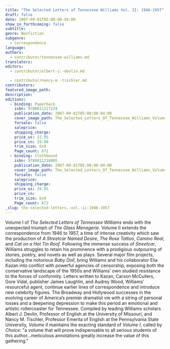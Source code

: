 ```yaml
---
title: "The Selected Letters of Tennessee Williams Vol. II: 1946-1957"
draft: false
date: 2007-09-01T05:00:00-04:00
show_in_forthcoming: false
subtitle:
genre: Nonfiction
subgenre:
  - Correspondence
language:
authors:
  - contributor/tennessee-williams.md
translators:
editors:
  - contributor/albert-j.-devlin.md

  - contributor/nancy-m.-tischler.md
contributors:
featured_image_path:
description:
editions:
  - binding: Paperback
    isbn: 9780811217224
    publication_date: 2007-09-01T05:00:00-04:00
    cover_image_path: The_Selected_Letters_Of_Tennessee_Williams_Volume_II.jpg
    forsale: false
    saleprice:
    shipping_charge:
    price_us: 22.95
    price_cn: 29.00
    trim_size: 6x9
    Page_count: 672
  - binding: Clothbound
    isbn: 9780811216005
    publication_date: 2007-09-01T05:00:00-04:00
    cover_image_path: The_Selected_Letters_Of_Tennessee_Williams_Volume_II.jpg
    forsale: false
    saleprice:
    shipping_charge:
    price_us: 39.95
    price_cn:
    trim_size: 6x9
    Page_count: 672
_slug: the-selected-letters.-vol.-ii-1946-1957
---
```


Volume I of _The Selected Letters of Tennessee Williams_ ends with the unexpected triumph of _The Glass Menagerie_. Volume II extends the correspondence from 1946 to 1957, a time of intense creativity which saw the production of _A Streetcar Named Desire_, _The Rose Tattoo_, _Camino Real_, and _Cat on a Hot Tin Roof_. Following the immense success of _Streetcar_, Williams struggles to retain his prominence with a prodigious outpouring of stories, poetry, and novels as well as plays. Several major film projects, including the notorious _Baby Doll_, bring Williams and his collaborator Elia Kazan into conflict with powerful agencies of censorship, exposing both the conservative landscape of the 1950s and Williams’ own studied resistance to the forces of conformity. Letters written to Kazan, Carson McCullers, Gore Vidal, publisher James Laughlin, and Audrey Wood, Williams’ resourceful agent, continue earlier lines of correspondence and introduce new celebrity figures. The Broadway and Hollywood successes in the evolving career of America’s premier dramatist vie with a string of personal losses and a deepening depression to make this period an emotional and artistic rollercoaster for Tennessee. Compiled by leading Williams scholars Albert J. Devlin, Professor of English at the University of Missouri, and Nancy M. Tischler, Professor Emerita of English at the Pennsylvania State University, _Volume II_ maintains the exacting standard of _Volume I_, called by _Choice_: "a volume that will prove indispensable to all serious students of this author...meticulous annotations greatly increase the value of this gathering."

